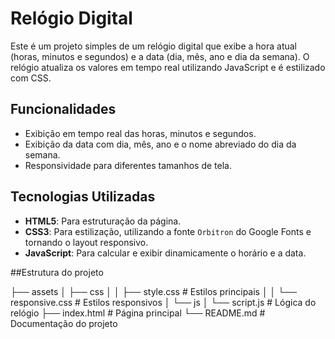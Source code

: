 # Relógio Digital

Este é um projeto simples de um relógio digital que exibe a hora atual (horas, minutos e segundos) e a data (dia, mês, ano e dia da semana). O relógio atualiza os valores em tempo real utilizando JavaScript e é estilizado com CSS.

## Funcionalidades

- Exibição em tempo real das horas, minutos e segundos.
- Exibição da data com dia, mês, ano e o nome abreviado do dia da semana.
- Responsividade para diferentes tamanhos de tela.
  
## Tecnologias Utilizadas

- **HTML5**: Para estruturação da página.
- **CSS3**: Para estilização, utilizando a fonte `Orbitron` do Google Fonts e tornando o layout responsivo.
- **JavaScript**: Para calcular e exibir dinamicamente o horário e a data.

##Estrutura do projeto

├── assets
│   ├── css
│   │   ├── style.css      # Estilos principais
│   │   └── responsive.css  # Estilos responsivos
│   └── js
│       └── script.js       # Lógica do relógio
├── index.html              # Página principal
└── README.md               # Documentação do projeto
